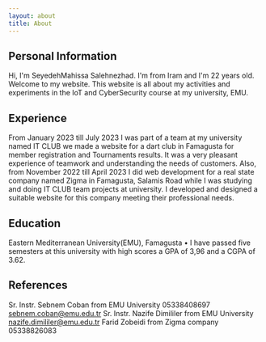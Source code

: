 ```yaml
---
layout: about
title: About
---
```


## Personal Information
Hi, I'm SeyedehMahissa Salehnezhad. I'm from Iram and I'm 22 years old.
Welcome to my website. This website is all about my activities and experiments in the IoT and CyberSecurity course at my university, EMU.

## Experience
From January 2023 till July 2023 I was part of a team at my university named IT CLUB we made a website for a dart club in Famagusta for member registration and Tournaments results. It was a very pleasant experience of teamwork and understanding the needs of customers. Also, from November 2022 till April 2023 I did web development for a real state company named Zigma in Famagusta, Salamis Road while I was studying and doing IT CLUB team projects at university. I developed and designed a suitable website for this company meeting their professional needs.

## Education
Eastern Mediterranean University(EMU), Famagusta
•	I have passed five semesters at this university with high scores a GPA of 3,96 and a CGPA of 3.62.

## References
Sr. Instr. Sebnem Coban from EMU University
05338408697
sebnem.coban@emu.edu.tr
Sr. Instr. Nazife Dimililer from EMU University
nazife.dimililer@emu.edu.tr
Farid Zobeidi from Zigma company
05338826083
